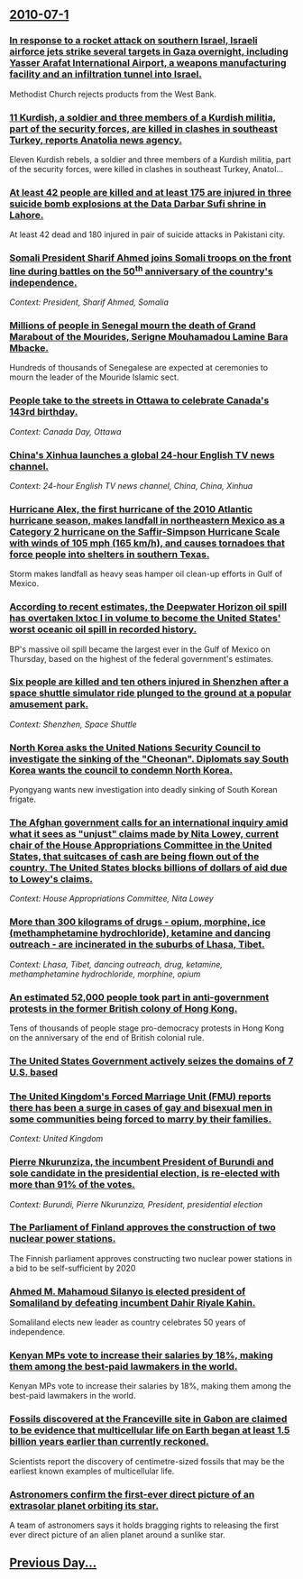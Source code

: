 ## [2010-07-1](/news/2010/07/1/index.md)

### [In response to a rocket attack on southern Israel, Israeli airforce jets strike several targets in Gaza overnight, including Yasser Arafat International Airport, a weapons manufacturing facility and an infiltration tunnel into Israel. ](/news/2010/07/1/in-response-to-a-rocket-attack-on-southern-israel-israeli-airforce-jets-strike-several-targets-in-gaza-overnight-including-yasser-arafat-i.md)
Methodist Church rejects products from the West Bank.

### [11 Kurdish, a soldier and three members of a Kurdish militia, part of the security forces, are killed in clashes in southeast Turkey, reports Anatolia news agency. ](/news/2010/07/1/11-kurdish-a-soldier-and-three-members-of-a-kurdish-militia-part-of-the-security-forces-are-killed-in-clashes-in-southeast-turkey-report.md)
Eleven Kurdish rebels, a soldier and three members of a Kurdish militia, part of the security forces, were killed in clashes in southeast Turkey, Anatol...

### [At least 42 people are killed and at least 175 are injured in three suicide bomb explosions at the Data Darbar Sufi shrine in Lahore. ](/news/2010/07/1/at-least-42-people-are-killed-and-at-least-175-are-injured-in-three-suicide-bomb-explosions-at-the-data-darbar-sufi-shrine-in-lahore.md)
At least 42 dead and 180 injured in pair of suicide attacks in Pakistani city.

### [Somali President Sharif Ahmed joins Somali troops on the front line during battles on the 50<sup>th</sup> anniversary of the country's independence. ](/news/2010/07/1/somali-president-sharif-ahmed-joins-somali-troops-on-the-front-line-during-battles-on-the-50th-anniversary-of-the-country-s-independence.md)
_Context: President, Sharif Ahmed, Somalia_

### [Millions of people in Senegal mourn the death of Grand Marabout of the Mourides, Serigne Mouhamadou Lamine Bara Mbacke. ](/news/2010/07/1/millions-of-people-in-senegal-mourn-the-death-of-grand-marabout-of-the-mourides-serigne-mouhamadou-lamine-bara-mbacka-c.md)
Hundreds of thousands of Senegalese are expected at ceremonies to mourn the leader of the Mouride Islamic sect.

### [People take to the streets in Ottawa to celebrate Canada's 143rd birthday. ](/news/2010/07/1/people-take-to-the-streets-in-ottawa-to-celebrate-canada-s-143rd-birthday.md)
_Context: Canada Day, Ottawa_

### [China's Xinhua launches a global 24-hour English TV news channel. ](/news/2010/07/1/china-s-xinhua-launches-a-global-24-hour-english-tv-news-channel.md)
_Context: 24-hour English TV news channel, China, China, Xinhua_

### [Hurricane Alex, the first hurricane of the 2010 Atlantic hurricane season, makes landfall in northeastern Mexico as a Category&nbsp;2 hurricane on the Saffir-Simpson Hurricane Scale with winds of 105&nbsp;mph (165&nbsp;km/h), and causes tornadoes that force people into shelters in southern Texas. ](/news/2010/07/1/hurricane-alex-the-first-hurricane-of-the-2010-atlantic-hurricane-season-makes-landfall-in-northeastern-mexico-as-a-category-nbsp-2-hurric.md)
Storm makes landfall as heavy seas hamper oil clean-up efforts in Gulf of Mexico.

### [According to recent estimates, the Deepwater Horizon oil spill has overtaken Ixtoc I in volume to become the United States' worst oceanic oil spill in recorded history. ](/news/2010/07/1/according-to-recent-estimates-the-deepwater-horizon-oil-spill-has-overtaken-ixtoc-i-in-volume-to-become-the-united-states-worst-oceanic-oi.md)
BP&#39;s massive oil spill became the largest ever in the Gulf of Mexico on Thursday, based on the highest of the federal government&#39;s estimates.

### [Six people are killed and ten others injured in Shenzhen after a space shuttle simulator ride plunged to the ground at a popular amusement park. ](/news/2010/07/1/six-people-are-killed-and-ten-others-injured-in-shenzhen-after-a-space-shuttle-simulator-ride-plunged-to-the-ground-at-a-popular-amusement-p.md)
_Context: Shenzhen, Space Shuttle_

### [North Korea asks the United Nations Security Council to investigate the sinking of the "Cheonan". Diplomats say South Korea wants the council to condemn North Korea. ](/news/2010/07/1/north-korea-asks-the-united-nations-security-council-to-investigate-the-sinking-of-the-cheonan-diplomats-say-south-korea-wants-the-counci.md)
Pyongyang wants new investigation into deadly sinking of South Korean frigate.

### [The Afghan government calls for an international inquiry amid what it sees as "unjust" claims made by Nita Lowey, current chair of the House Appropriations Committee in the United States, that suitcases of cash are being flown out of the country. The United States blocks billions of dollars of aid due to Lowey's claims. ](/news/2010/07/1/the-afghan-government-calls-for-an-international-inquiry-amid-what-it-sees-as-unjust-claims-made-by-nita-lowey-current-chair-of-the-house.md)
_Context: House Appropriations Committee, Nita Lowey_

### [More than 300 kilograms of drugs - opium, morphine, ice (methamphetamine hydrochloride), ketamine and dancing outreach - are incinerated in the suburbs of Lhasa, Tibet. ](/news/2010/07/1/more-than-300-kilograms-of-drugs-opium-morphine-ice-methamphetamine-hydrochloride-ketamine-and-dancing-outreach-are-incinerated-in.md)
_Context: Lhasa, Tibet, dancing outreach, drug, ketamine, methamphetamine hydrochloride, morphine, opium_

### [An estimated 52,000 people took part in anti-government protests in the former British colony of Hong Kong. ](/news/2010/07/1/an-estimated-52-000-people-took-part-in-anti-government-protests-in-the-former-british-colony-of-hong-kong.md)
Tens of thousands of people stage pro-democracy protests in Hong Kong on the anniversary of the end of British colonial rule.

### [The United States Government actively seizes the domains of 7 U.S. based ](/news/2010/07/1/the-united-states-government-actively-seizes-the-domains-of-7-u-s-based.md)
### [The United Kingdom's Forced Marriage Unit (FMU) reports there has been a surge in cases of gay and bisexual men in some communities being forced to marry by their families. ](/news/2010/07/1/the-united-kingdom-s-forced-marriage-unit-fmu-reports-there-has-been-a-surge-in-cases-of-gay-and-bisexual-men-in-some-communities-being-fo.md)
_Context: United Kingdom_

### [Pierre Nkurunziza, the incumbent President of Burundi and sole candidate in the presidential election, is re-elected with more than 91% of the votes. ](/news/2010/07/1/pierre-nkurunziza-the-incumbent-president-of-burundi-and-sole-candidate-in-the-presidential-election-is-re-elected-with-more-than-91-of-t.md)
_Context: Burundi, Pierre Nkurunziza, President, presidential election_

### [The Parliament of Finland approves the construction of two nuclear power stations. ](/news/2010/07/1/the-parliament-of-finland-approves-the-construction-of-two-nuclear-power-stations.md)
The Finnish parliament approves constructing two nuclear power stations in a bid to be self-sufficient by 2020

### [Ahmed M. Mahamoud Silanyo is elected president of Somaliland by defeating incumbent Dahir Riyale Kahin. ](/news/2010/07/1/ahmed-m-mahamoud-silanyo-is-elected-president-of-somaliland-by-defeating-incumbent-dahir-riyale-kahin.md)
Somaliland elects new leader as country celebrates 50 years of independence.

### [Kenyan MPs vote to increase their salaries by 18%, making them among the best-paid lawmakers in the world. ](/news/2010/07/1/kenyan-mps-vote-to-increase-their-salaries-by-18-making-them-among-the-best-paid-lawmakers-in-the-world.md)
Kenyan MPs vote to increase their salaries by 18%, making them among the best-paid lawmakers in the world.

### [Fossils discovered at the Franceville site in Gabon are claimed to be evidence that multicellular life on Earth began at least 1.5 billion years earlier than currently reckoned. ](/news/2010/07/1/fossils-discovered-at-the-franceville-site-in-gabon-are-claimed-to-be-evidence-that-multicellular-life-on-earth-began-at-least-1-5-billion-y.md)
Scientists report the discovery of centimetre-sized fossils that may be the earliest known examples of multicellular life.

### [Astronomers confirm the first-ever direct picture of an extrasolar planet orbiting its star. ](/news/2010/07/1/astronomers-confirm-the-first-ever-direct-picture-of-an-extrasolar-planet-orbiting-its-star.md)
A team of astronomers says it holds bragging rights to releasing the first ever direct picture of an alien planet around a sunlike star.

## [Previous Day...](/news/2010/06/30/index.md)

